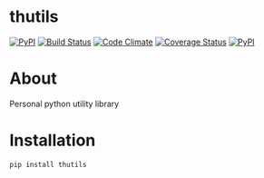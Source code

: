 # thutils
[![PyPI](https://img.shields.io/pypi/pyversions/thutils.svg)]()
[![Build Status](https://travis-ci.org/thombashi/thutils.svg?branch=master)](https://travis-ci.org/thombashi/thutils)
[![Code Climate](https://codeclimate.com/github/thombashi/thutils/badges/gpa.svg)](https://codeclimate.com/github/thombashi/thutils)
[![Coverage Status](https://coveralls.io/repos/thombashi/thutils/badge.svg?branch=develop&service=github)](https://coveralls.io/github/thombashi/thutils?branch=develop)
[![PyPI](https://img.shields.io/pypi/v/thutils.svg)](https://pypi.python.org/pypi/thutils)


# About
Personal python utility library


# Installation
```
pip install thutils
```
